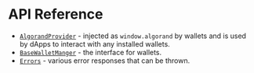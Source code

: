 # API Reference

* [`AlgorandProvider`](algorand-provider) - injected as `window.algorand` by wallets and is used by dApps to interact with any installed wallets.
* [`BaseWalletManger`](base-wallet-manager) - the interface for wallets.
* [`Errors`](errors) - various error responses that can be thrown.
